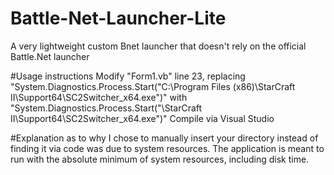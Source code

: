 # Battle-Net-Launcher-Lite
A very lightweight custom Bnet launcher that doesn't rely on the official Battle.Net launcher

#Usage instructions
Modify "Form1.vb" line 23, replacing "System.Diagnostics.Process.Start("C:\Program Files (x86)\StarCraft II\Support64\SC2Switcher_x64.exe")" with "System.Diagnostics.Process.Start("<Your Starcraft Directory>\StarCraft II\Support64\SC2Switcher_x64.exe")"
Compile via Visual Studio

#Explanation as to why I chose to manually insert your directory instead of finding it via code was due to system resources. The application is meant to run with the absolute minimum of system resources, including disk time. 
